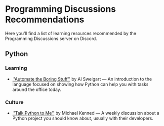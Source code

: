 # Programming Discussions Recommendations
Here you'll find a list of learning resources recommended by the Programming
Discussions server on Discord.

## Python
### Learning
* [''Automate the Boring Stuff''](ihttp://automatetheboringstuff.com) by Al
  Sweigart &mdash; An introduction to the language focused on showing how Python
  can help you with tasks around the office today.
### Culture
* [''Talk Python to Me''](https://talkpython.fm) by Michael Kenned &mdash;
  A weekly discussion about a Python project you should know about, usually with
  their developers.
